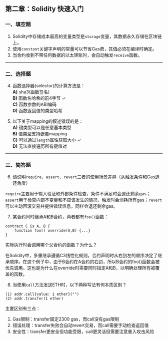 ## 第二章：Solidity 快速入门

### 一、填空题

1. Solidity中存储成本最高的变量类型是`storage`变量，其数据永久存储在区块链上。  
2. 使用`constant`关键字声明的常量可以节省Gas费，其值必须在编译时确定。  
4. 当合约收到不带任何数据的以太转账时，会自动触发`receive`函数。  

---

### 二、选择题

4. 函数选择器(selector)的计算方法是：  
   **A)** sha3(函数签名)  
   **B)** 函数名哈希的前4字节 ✓  
   **C)** 函数参数的ABI编码  
   **D)** 函数返回值的类型哈希  

5. 以下关于mapping的叙述错误的是：  
   **A)** 键类型可以是任意基本类型  
   **B)** 值类型支持嵌套mapping  
   **C)** 可以通过`length`属性获取大小 ✓  
   **D)** 无法直接遍历所有键值对  

---

### 三、简答题

6. 请说明`require`、`assert`、`revert`三者的使用场景差异（从触发条件和Gas退还角度）

`require`主要用于输入验证和外部条件检查，条件不满足时会退还剩余gas；`assert`用于检查内部不变量和不应该发生的情况，触发时会消耗所有gas；`revert`可以主动回滚交易并提供错误信息，同样会退还剩余gas。

7. 某合约同时继承A和B合约，两者都有`foo()`函数：

```solidity
contract C is A, B {
    function foo() override(A,B) {...}
}
```

实际执行时会调用哪个父合约的函数？为什么？

在Solidity中，多重继承遵循C3线性化规则，合约声明时从右到左的顺序决定了继承顺序。在这个例子中，由于B合约在A合约的右边，所以B合约的foo()函数会被优先调用。这也是为什么在override时需要同时指定A和B，以明确处理所有被覆盖的函数。

8. 当使用`call`方法发送ETH时，以下两种写法有何本质区别？

```solidity
(1) addr.call{value: 1 ether}("")
(2) addr.transfer(1 ether)
```

主要区别有三点：
1. Gas限制：transfer固定2300 gas，而call没有gas限制
2. 错误处理：transfer失败会自动revert交易，而call需要手动检查返回值
3. 安全性：transfer更安全但功能受限，call更灵活但需要注意重入攻击风险

